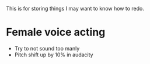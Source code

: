 This is for storing things I may want to know how to redo.

# Female voice acting
- Try to not sound too manly
- Pitch shift up by 10% in audacity
